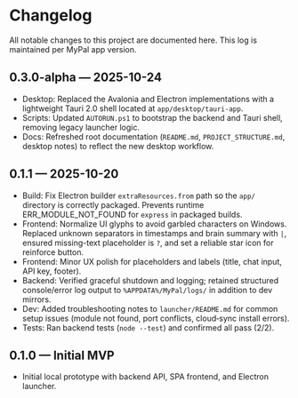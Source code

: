 # Changelog

All notable changes to this project are documented here. This log is maintained per MyPal app version.

## 0.3.0-alpha — 2025-10-24

- Desktop: Replaced the Avalonia and Electron implementations with a lightweight Tauri 2.0 shell located at `app/desktop/tauri-app`.
- Scripts: Updated `AUTORUN.ps1` to bootstrap the backend and Tauri shell, removing legacy launcher logic.
- Docs: Refreshed root documentation (`README.md`, `PROJECT_STRUCTURE.md`, desktop notes) to reflect the new desktop workflow.

## 0.1.1 — 2025-10-20

- Build: Fix Electron builder `extraResources.from` path so the `app/` directory is correctly packaged. Prevents runtime ERR_MODULE_NOT_FOUND for `express` in packaged builds.
- Frontend: Normalize UI glyphs to avoid garbled characters on Windows. Replaced unknown separators in timestamps and brain summary with `|`, ensured missing-text placeholder is `?`, and set a reliable star icon for reinforce button.
- Frontend: Minor UX polish for placeholders and labels (title, chat input, API key, footer).
- Backend: Verified graceful shutdown and logging; retained structured console/error log output to `%APPDATA%/MyPal/logs/` in addition to dev mirrors.
- Dev: Added troubleshooting notes to `launcher/README.md` for common setup issues (module not found, port conflicts, cloud‑sync install errors).
- Tests: Ran backend tests (`node --test`) and confirmed all pass (2/2).

## 0.1.0 — Initial MVP

- Initial local prototype with backend API, SPA frontend, and Electron launcher.

